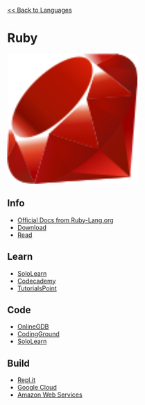 <a href=".">&lt;&lt; Back to Languages</a>

# Ruby

<img src="logos/Ruby.png" width="300"/>

## Info
- [Official Docs from Ruby-Lang.org](https://www.ruby-lang.org/en/documentation/)
- [Download](https://www.ruby-lang.org/en/downloads/)
- [Read](https://en.wikipedia.org/wiki/Ruby_(programming_language))

## Learn
- [SoloLearn](https://www.sololearn.com/Course/Ruby/)
- [Codecademy](https://www.codecademy.com/learn/learn-ruby)
- [TutorialsPoint](https://www.tutorialspoint.com/ruby/index.htm)

## Code
- [OnlineGDB](https://www.onlinegdb.com/online_ruby_compiler)
- [CodingGround](https://www.tutorialspoint.com/execute_ruby_online.php)
- [SoloLearn](https://code.sololearn.com/#rb)

## Build
- [Repl.it](https://repl.it/languages/ruby)
- [Google Cloud](https://cloud.google.com/ruby)
- [Amazon Web Services](https://aws.amazon.com/developer/language/ruby/)